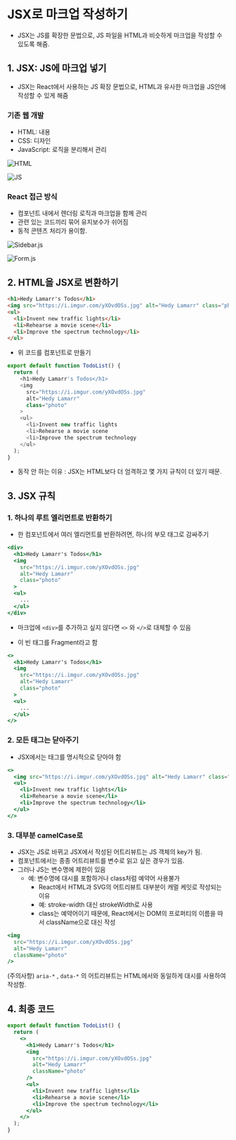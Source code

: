 # JSX로 마크업 작성하기

- JSX는 JS를 확장한 문법으로, JS 파일을 HTML과 비슷하게 마크업을 작성할 수 있도록 해줌.

## 1. JSX: JS에 마크업 넣기

- JSX는 React에서 사용하는 JS 확장 문법으로, HTML과 유사한 마크업을 JS안에 작성할 수 있게 해줌

### 기존 웹 개발

- HTML: 내용
- CSS: 디자인
- JavaScript: 로직을 분리해서 관리

![HTML](https://ko.react.dev/_next/image?url=%2Fimages%2Fdocs%2Fdiagrams%2Fwriting_jsx_html.dark.png&w=384&q=75)

![JS](https://ko.react.dev/_next/image?url=%2Fimages%2Fdocs%2Fdiagrams%2Fwriting_jsx_js.dark.png&w=384&q=75)

### React 접근 방식

- 컴포넌트 내에서 렌더링 로직과 마크업을 함께 관리
- 관련 있는 코드끼리 묶어 유지보수가 쉬어짐
- 동적 콘텐츠 처리가 용이함.

![Sidebar.js](https://ko.react.dev/_next/image?url=%2Fimages%2Fdocs%2Fdiagrams%2Fwriting_jsx_sidebar.dark.png&w=384&q=75)

![Form.js](https://ko.react.dev/_next/image?url=%2Fimages%2Fdocs%2Fdiagrams%2Fwriting_jsx_form.dark.png&w=384&q=75)

## 2. HTML을 JSX로 변환하기

```html
<h1>Hedy Lamarr's Todos</h1>
<img src="https://i.imgur.com/yXOvdOSs.jpg" alt="Hedy Lamarr" class="photo" />
<ul>
  <li>Invent new traffic lights</li>
  <li>Rehearse a movie scene</li>
  <li>Improve the spectrum technology</li>
</ul>
```

- 위 코드를 컴포넌트로 만들기

```js
export default function TodoList() {
  return (
    <h1>Hedy Lamarr's Todos</h1>
    <img
      src="https://i.imgur.com/yXOvdOSs.jpg"
      alt="Hedy Lamarr"
      class="photo"
    >
    <ul>
      <li>Invent new traffic lights
      <li>Rehearse a movie scene
      <li>Improve the spectrum technology
    </ul>
  );
}
```

- 동작 안 하는 이유 : JSX는 HTML보다 더 엄격하고 몇 가지 규칙이 더 있기 때문.

## 3. JSX 규칙

### 1. 하나의 루트 엘리먼트로 반환하기

- 한 컴포넌트에서 여러 엘리먼트를 반환하려면, 하나의 부모 태그로 감싸주기

```jsx
<div>
  <h1>Hedy Lamarr's Todos</h1>
  <img
    src="https://i.imgur.com/yXOvdOSs.jpg"
    alt="Hedy Lamarr"
    class="photo"
  >
  <ul>
    ...
  </ul>
</div>
```

- 마크업에 `<div>`를 추가하고 싶지 않다면 `<>` 와 `</>`로 대체할 수 있음

- 이 빈 태그를 Fragment라고 함

```jsx
<>
  <h1>Hedy Lamarr's Todos</h1>
  <img
    src="https://i.imgur.com/yXOvdOSs.jpg"
    alt="Hedy Lamarr"
    class="photo"
  >
  <ul>
    ...
  </ul>
</>
```

### 2. 모든 태그는 닫아주기

- JSX에서는 태그를 명시적으로 닫아야 함

```jsx
<>
  <img src="https://i.imgur.com/yXOvdOSs.jpg" alt="Hedy Lamarr" class="photo" />
  <ul>
    <li>Invent new traffic lights</li>
    <li>Rehearse a movie scene</li>
    <li>Improve the spectrum technology</li>
  </ul>
</>
```

### 3. 대부분 camelCase로

- JSX는 JS로 바뀌고 JSX에서 작성된 어트리뷰트는 JS 객체의 key가 됨.
- 컴포넌트에서는 종종 어트리뷰트를 변수로 읽고 싶은 경우가 있음.
- 그러나 JS는 변수명에 제한이 있음
  - 예: 변수명에 대시를 포함하거나 class처럼 예약어 사용불가
    - React에서 HTML과 SVG의 어트리뷰트 대부분이 캐멀 케잇로 작성되는 이유
    - 예: stroke-width 대신 strokeWidth로 사용
    - class는 예약어이기 때문에, React에서는 DOM의 프로퍼티의 이름을 따서 className으로 대신 작성

```jsx
<img
  src="https://i.imgur.com/yXOvdOSs.jpg"
  alt="Hedy Lamarr"
  className="photo"
/>
```

(주의사항) `aria-*` , `data-*` 의 어트리뷰트는 HTML에서와 동일하게 대시를 사용하여 작성함.

## 4. 최종 코드

```jsx
export default function TodoList() {
  return (
    <>
      <h1>Hedy Lamarr's Todos</h1>
      <img
        src="https://i.imgur.com/yXOvdOSs.jpg"
        alt="Hedy Lamarr"
        className="photo"
      />
      <ul>
        <li>Invent new traffic lights</li>
        <li>Rehearse a movie scene</li>
        <li>Improve the spectrum technology</li>
      </ul>
    </>
  );
}
```
